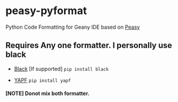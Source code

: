 # peasy-pyformat
Python Code Formatting for Geany IDE based on [Peasy](https://github.com/kugel-/peasy)

## Requires Any one formatter. I personally use black

 - [Black](https://github.com/ambv/black) [If supported]
`pip install black`


 - [YAPF](https://github.com/google/yapf)
``pip install yapf``



#### [NOTE] Donot mix both formatter.
